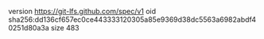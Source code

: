 version https://git-lfs.github.com/spec/v1
oid sha256:dd136cf657ec0ce443333120305a85e9369d38dc5563a6982abdf40251d80a3a
size 483

